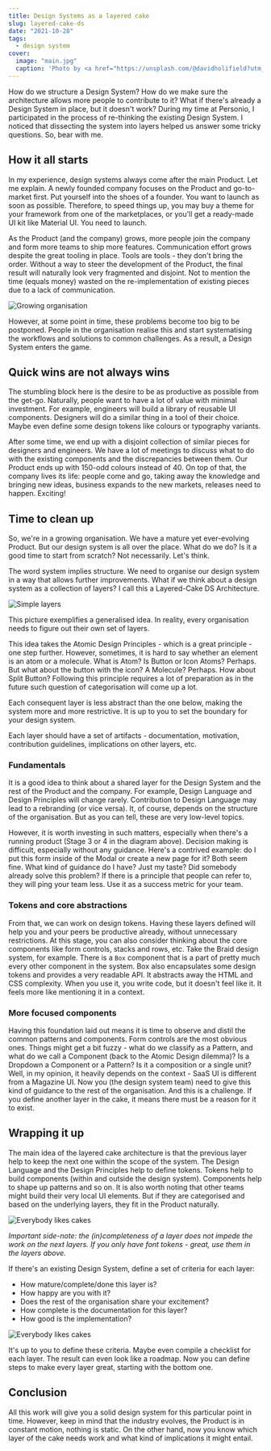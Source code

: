 ```yaml
---
title: Design Systems as a layered cake
slug: layered-cake-ds
date: "2021-10-28"
tags:
  - design system
cover:
  image: "main.jpg"
  caption: 'Photo by <a href="https://unsplash.com/@davidholifield?utm_source=unsplash&utm_medium=referral&utm_content=creditCopyText">David Holifield</a> on <a href="https://unsplash.com/s/photos/layered-cake?utm_source=unsplash&utm_medium=referral&utm_content=creditCopyText">Unsplash</a>'
---
```


How do we structure a Design System? How do we make sure the architecture allows more people to contribute to it? What if there's already a Design System in place, but it doesn't work? During my time at Personio, I participated in the process of re-thinking the existing Design System. I noticed that dissecting the system into layers helped us answer some tricky questions. So, bear with me.

## How it all starts

In my experience, design systems always come after the main Product. Let me explain. A newly founded company focuses on the Product and go-to-market first. Put yourself into the shoes of a founder. You want to launch as soon as possible. Therefore, to speed things up, you may buy a theme for your framework from one of the marketplaces, or you'll get a ready-made UI kit like Material UI. You need to launch.

As the Product (and the company) grows, more people join the company and form more teams to ship more features. Communication effort grows despite the great tooling in place. Tools are tools - they don't bring the order. Without a way to steer the development of the Product, the final result will naturally look very fragmented and disjoint. Not to mention the time (equals money) wasted on the re-implementation of existing pieces due to a lack of communication.

![Growing organisation](./p1.png)

However, at some point in time, these problems become too big to be postponed. People in the organisation realise this and start systematising the workflows and solutions to common challenges. As a result, a Design System enters the game.

## Quick wins are not always wins

The stumbling block here is the desire to be as productive as possible from the get-go. Naturally, people want to have a lot of value with minimal investment. For example, engineers will build a library of reusable UI components. Designers will do a similar thing in a tool of their choice. Maybe even define some design tokens like colours or typography variants.

After some time, we end up with a disjoint collection of similar pieces for designers and engineers. We have a lot of meetings to discuss what to do with the existing components and the discrepancies between them. Our Product ends up with 150-odd colours instead of 40. On top of that, the company lives its life: people come and go, taking away the knowledge and bringing new ideas, business expands to the new markets, releases need to happen. Exciting!

## Time to clean up

So, we're in a growing organisation. We have a mature yet ever-evolving Product. But our design system is all over the place. What do we do? Is it a good time to start from scratch? Not necessarily. Let's think.

The word system implies structure. We need to organise our design system in a way that allows further improvements. What if we think about a design system as a collection of layers? I call this a Layered-Cake DS Architecture.

![Simple layers](./p2.png)

This picture exemplifies a generalised idea. In reality, every organisation needs to figure out their own set of layers.

This idea takes the Atomic Design Principles - which is a great principle - one step further. However, sometimes, it is hard to say whether an element is an atom or a molecule. What is Atom? Is Button or Icon Atoms? Perhaps. But what about the button with the icon? A Molecule? Perhaps. How about Split Button? Following this principle requires a lot of preparation as in the future such question of categorisation will come up a lot.

Each consequent layer is less abstract than the one below, making the system more and more restrictive. It is up to you to set the boundary for your design system.

Each layer should have a set of artifacts - documentation, motivation, contribution guidelines, implications on other layers, etc.

### Fundamentals

It is a good idea to think about a shared layer for the Design System and the rest of the Product and the company. For example, Design Language and Design Principles will change rarely. Contribution to Design Language may lead to a rebranding (or vice versa). It, of course, depends on the structure of the organisation. But as you can tell, these are very low-level topics.

However, it is worth investing in such matters, especially when there's a running product (Stage 3 or 4 in the diagram above). Decision making is difficult, especially without any guidance. Here's a contrived example: do I put this form inside of the Modal or create a new page for it? Both seem fine. What kind of guidance do I have? Just my taste? Did somebody already solve this problem? If there is a principle that people can refer to, they will ping your team less. Use it as a success metric for your team.

### Tokens and core abstractions

From that, we can work on design tokens. Having these layers defined will help you and your peers be productive already, without unnecessary restrictions. At this stage, you can also consider thinking about the core components like form controls, stacks and rows, etc. Take the Braid design system, for example. There is a `Box` component that is a part of pretty much every other component in the system. Box also encapsulates some design tokens and provides a very readable API. It abstracts away the HTML and CSS complexity. When you use it, you write code, but it doesn't feel like it. It feels more like mentioning it in a context.

### More focused components

Having this foundation laid out means it is time to observe and distil the common patterns and components. Form controls are the most obvious ones. Things might get a bit fuzzy - what do we classify as a Pattern, and what do we call a Component (back to the Atomic Design dilemma)? Is a Dropdown a Component or a Pattern? Is it a composition or a single unit? Well, in my opinion, it heavily depends on the context - SaaS UI is different from a Magazine UI. Now you (the design system team) need to give this kind of guidance to the rest of the organisation. And this is a challenge. If you define another layer in the cake, it means there must be a reason for it to exist.

## Wrapping it up

The main idea of the layered cake architecture is that the previous layer help to keep the next one within the scope of the system. The Design Language and the Design Principles help to define tokens. Tokens help to build components (within and outside the design system). Components help to shape up patterns and so on. It is also worth noting that other teams might build their very local UI elements. But if they are categorised and based on the underlying layers, they fit in the Product naturally.

![Everybody likes cakes](./p3.png)

_Important side-note: the (in)completeness of a layer does not impede the work on the next layers. If you only have font tokens - great, use them in the layers above._

If there's an existing Design System, define a set of criteria for each layer:

- How mature/complete/done this layer is?
- How happy are you with it?
- Does the rest of the organisation share your excitement?
- How complete is the documentation for this layer?
- How good is the implementation?

![Everybody likes cakes](./p4.png)

It's up to you to define these criteria. Maybe even compile a checklist for each layer. The result can even look like a roadmap. Now you can define steps to make every layer great, starting with the bottom one.

## Conclusion

All this work will give you a solid design system for this particular point in time. However, keep in mind that the industry evolves, the Product is in constant motion, nothing is static. On the other hand, now you know which layer of the cake needs work and what kind of implications it might entail.
